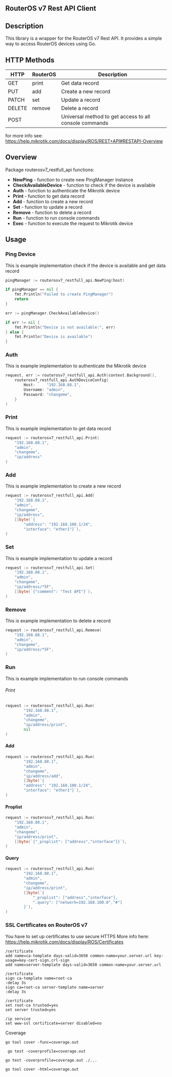 ## RouterOS v7 Rest API Client 
## Description
This library is a wrapper for the RouterOS v7 Rest API. It provides a simple way to access RouterOS devices using Go.

## HTTP Methods
| HTTP| RouterOS | Description                                             |
| --- |----------|---------------------------------------------------------|
| GET | print    | Get data record                                         |
| PUT | add      | Create a new record                                     |
|PATCH| set      | Update a record                                         |
|DELETE| remove  | Delete a record                                         |
| POST|      | Universal method to get access to all console commands  |

for more info see: https://help.mikrotik.com/docs/display/ROS/REST+API#RESTAPI-Overview

## Overview
Package routerosv7_restfull_api functions:
- **NewPing** - function to create new PingManager instance
- **CheckAvailableDevice** - function to check if the device is available
- **Auth** - function to authenticate the Mikrotik device
- **Print** - function to get data record
- **Add** - function to create a new record
- **Set** - function to update a record
- **Remove** - function to delete a record
- **Run** - function to run console commands
- **Exec** - function to execute the request to Mikrotik device

## Usage
### Ping Device
This is example implementation check if the device is available and get data record
```go
pingManager := routerosv7_restfull_api.NewPing(host)

if pingManager == nil {
    fmt.Println("Failed to create PingManager")
    return
}

err := pingManager.CheckAvailableDevice()

if err != nil {
    fmt.Println("Device is not available:", err)
} else {
    fmt.Println("Device is available")
}
````
### Auth
This is example implementation to authenticate the Mikrotik device
```go
request, err := routerosv7_restfull_api.Auth(context.Background(), 
	routerosv7_restfull_api.AuthDeviceConfig{
        Host:     "192.168.88.1",
        Username: "admin",
        Password: "changeme",
    }
)
````

### Print
This is example implementation to get data record
```go
request := routerosv7_restfull_api.Print(
    "192.168.88.1",
    "admin",
    "changeme",
    "ip/address"
)
```

### Add
This is example implementation to create a new record
```go
request := routerosv7_restfull_api.Add(
    "192.168.88.1",
    "admin",
    "changeme",
    "ip/address",
    []byte(`{
        "address": "192.168.100.1/24",
        "interface": "ether1"}`),
)
```

### Set
This is example implementation to update a record
```go
request := routerosv7_restfull_api.Set(
    "192.168.88.1",
    "admin",
    "changeme",
    "ip/address/*5F",
    []byte(`{"comment": "Test API"}`),
)
```

### Remove
This is example implementation to delete a record
```go
request := routerosv7_restfull_api.Remove(
    "192.168.88.1",
    "admin",
    "changeme",
    "ip/address/*5F",
)
```

### Run
This is example implementation to run console commands
###### Print
```go
request := routerosv7_restfull_api.Run(
		"192.168.88.1",
		"admin",
		"changeme",
		"ip/address/print",
		nil
)
```

#### Add
```go
request := routerosv7_restfull_api.Run(
		"192.168.88.1",
		"admin",
		"changeme",
		"ip/address/add",
		[]byte(`{
        "address": "192.168.100.1/24",
        "interface": "ether1"}`),
)
```

#### Proplist
```go
request := routerosv7_restfull_api.Run(
    "192.168.88.1",
    "admin",
    "changeme",
    "ip/address/print",
    []byte(`{"_proplist": ["address","interface"]}`),
)
```

#### Query
```go
request := routerosv7_restfull_api.Run(
		"192.168.88.1",
		"admin",
		"changeme",
		"ip/address/print",
		[]byte(`{
			"_proplist": ["address","interface"],
			".query": ["network=192.168.100.0","#"]
		}`),
)
```

### SSL Certificates on RouterOS v7
You have to set up certificates to use secure HTTPS
More info here: https://help.mikrotik.com/docs/display/ROS/Certificates
```shell
/certificate
add name=ca-template days-valid=3650 common-name=your.server.url key-usage=key-cert-sign,crl-sign
add name=server-template days-valid=3650 common-name=your.server.url

/certificate
sign ca-template name=root-ca
:delay 3s
sign ca=root-ca server-template name=server
:delay 3s

/certificate
set root-ca trusted=yes
set server trusted=yes

/ip service
set www-ssl certificate=server disabled=no
```


Coverage


```shell
go tool cover -func=coverage.out 
```
```shell
 go test -coverprofile=coverage.out
```

```shell
go test -coverprofile=coverage.out ./...
```

```shell
go tool cover -html=coverage.out
```